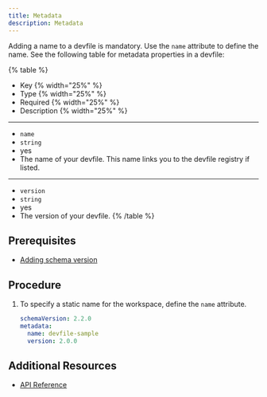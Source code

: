 ```yaml
---
title: Metadata
description: Metadata
---
```


Adding a name to a devfile is mandatory. Use the `name` attribute to
define the name. See the following table for metadata properties in a
devfile:

{% table %}
* Key {% width="25%" %}
* Type {% width="25%" %}
* Required {% width="25%" %}
* Description {% width="25%" %}
---
* `name`
* `string`
* yes
* The name of your devfile. This name
links you to the devfile registry if listed.
---
* `version`
* `string`
* yes
* The version of your devfile.
{% /table %}

## Prerequisites

* [Adding schema version](/docs/2.2.0-alpha/adding-schema-version)

## Procedure

1. To specify a static name for the workspace, define the `name`
    attribute.

    ```yaml {% title="Adding a static name" filename="devfile.yaml" %}
    schemaVersion: 2.2.0
    metadata:
      name: devfile-sample
      version: 2.0.0
    ```

## Additional Resources

* [API Reference](/docs/2.2.0-alpha/devfile-schema)
